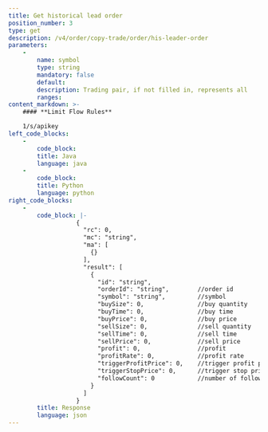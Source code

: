 ```yaml
---
title: Get historical lead order
position_number: 3
type: get
description: /v4/order/copy-trade/order/his-leader-order
parameters:
    -
        name: symbol
        type: string
        mandatory: false
        default:
        description: Trading pair, if not filled in, represents all
        ranges:
content_markdown: >-
    #### **Limit Flow Rules**

    1/s/apikey
left_code_blocks:
    -
        code_block:
        title: Java
        language: java
    -
        code_block:
        title: Python
        language: python
right_code_blocks:
    -
        code_block: |-
                   {
                     "rc": 0,
                     "mc": "string",
                     "ma": [
                       {}
                     ],
                     "result": [
                       {
                         "id": "string",
                         "orderId": "string",        //order id
                         "symbol": "string",         //symbol
                         "buySize": 0,               //buy quantity
                         "buyTime": 0,               //buy time
                         "buyPrice": 0,              //buy price
                         "sellSize": 0,              //sell quantity
                         "sellTime": 0,              //sell time
                         "sellPrice": 0,             //sell price
                         "profit": 0,                //profit
                         "profitRate": 0,            //profit rate
                         "triggerProfitPrice": 0,    //trigger profit price
                         "triggerStopPrice": 0,      //trigger stop price
                         "followCount": 0            //number of followers
                       }
                     ]
                   }
        title: Response
        language: json
---
```

